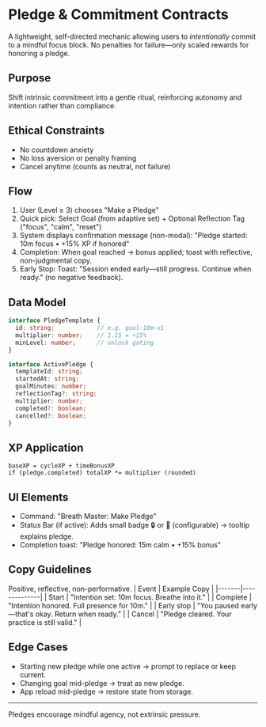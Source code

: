 # Pledge & Commitment Contracts

A lightweight, self-directed mechanic allowing users to *intentionally* commit to a mindful focus block. No penalties for failure—only scaled rewards for honoring a pledge.

## Purpose
Shift intrinsic commitment into a gentle ritual, reinforcing autonomy and intention rather than compliance.

## Ethical Constraints
- No countdown anxiety
- No loss aversion or penalty framing
- Cancel anytime (counts as neutral, not failure)

## Flow
1. User (Level ≥ 3) chooses "Make a Pledge"
2. Quick pick: Select Goal (from adaptive set) + Optional Reflection Tag ("focus", "calm", "reset")
3. System displays confirmation message (non-modal): "Pledge started: 10m focus • +15% XP if honored"
4. Completion: When goal reached → bonus applied; toast with reflective, non-judgmental copy.
5. Early Stop: Toast: "Session ended early—still progress. Continue when ready." (no negative feedback).

## Data Model
```ts
interface PledgeTemplate {
  id: string;            // e.g. goal-10m-v1
  multiplier: number;    // 1.15 = +15%
  minLevel: number;      // unlock gating
}

interface ActivePledge {
  templateId: string;
  startedAt: string;
  goalMinutes: number;
  reflectionTag?: string;
  multiplier: number;
  completed?: boolean;
  cancelled?: boolean;
}
```

## XP Application
```
baseXP = cycleXP + timeBonusXP
if (pledge.completed) totalXP *= multiplier (rounded)
```

## UI Elements
- Command: "Breath Master: Make Pledge"
- Status Bar (if active): Adds small badge 🔒 or 🎯 (configurable) → tooltip explains pledge.
- Completion toast: "Pledge honored: 15m calm • +15% bonus"

## Copy Guidelines
Positive, reflective, non-performative.
| Event | Example Copy |
|-------|--------------|
| Start | "Intention set: 10m focus. Breathe into it." |
| Complete | "Intention honored. Full presence for 10m." |
| Early stop | "You paused early—that's okay. Return when ready." |
| Cancel | "Pledge cleared. Your practice is still valid." |

## Edge Cases
- Starting new pledge while one active → prompt to replace or keep current.
- Changing goal mid-pledge → treat as new pledge.
- App reload mid-pledge → restore state from storage.

---
Pledges encourage mindful agency, not extrinsic pressure.
